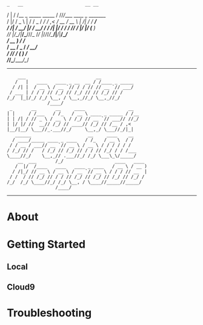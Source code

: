     _   __                       __ __                             
   / | / /__ _   _____  _____   / //_/____  ____ _      _______    
  /  |/ / _ \ | / / _ \/ ___/  / ,<  / __ \/ __ \ | /| / / ___/    
 / /|  /  __/ |/ /  __/ /     / /| |/ / / / /_/ / |/ |/ (__  )     
/_/ |_/\___/|___/\___///_    /_/ |_/_/_/_/\____/|__/|__/____/      
                    / __ )___  _____/ /_                           
                   / __  / _ \/ ___/ __/                           
                  / /_/ /  __(__  ) /_                             
                 /_____/\___/____/\__/                             
                                                                   
---
        ___                          __                 
       /   |   ____   ____ _ __  __ / /____ _ _____     
      / /| |  / __ \ / __ `// / / // // __ `// ___/     
     / ___ | / / / // /_/ // /_/ // // /_/ // /         
    /_/  |_|/_/ /_/ \__, / \__,_//_/ \__,_//_/          
                   /____/                               
     _       __       __     ____                __     
    | |     / /___   / /_   / __ \ ____ _ _____ / /__   
    | | /| / // _ \ / __ \ / /_/ // __ `// ___// //_/   
    | |/ |/ //  __// /_/ // ____// /_/ // /__ / ,<      
    |__/|__/ \___//_.___//_/     \__,_/ \___//_/|_|     
       ______                     __     ____    __     
      / ____/_____ ____ _ ____   / /_   / __ \  / /     
     / / __ / ___// __ `// __ \ / __ \ / / / / / /      
    / /_/ // /   / /_/ // /_/ // / / // /_/ / / /___    
    \____//_/    \__,_// .___//_/ /_/ \___\_\/_____/    
        __  ___       /_/                   ____   ____ 
       /  |/  /____   ____   ____ _ ____   / __ \ / __ )
      / /|_/ // __ \ / __ \ / __ `// __ \ / / / // __  |
     / /  / // /_/ // / / // /_/ // /_/ // /_/ // /_/ / 
    /_/  /_/ \____//_/ /_/ \__, / \____//_____//_____/  
                      /____/                        

---

# About

# Getting Started

## Local

## Cloud9

# Troubleshooting

